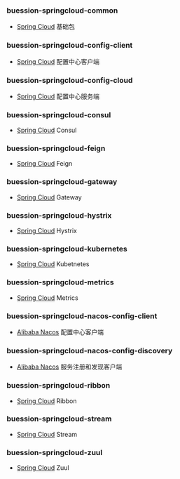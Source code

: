 ### buession-springcloud-common
* [Spring Cloud](https://spring.io/projects/spring-cloud) 基础包

### buession-springcloud-config-client
* [Spring Cloud](https://spring.io/projects/spring-cloud) 配置中心客户端

### buession-springcloud-config-cloud
* [Spring Cloud](https://spring.io/projects/spring-cloud) 配置中心服务端

### buession-springcloud-consul
* [Spring Cloud](https://spring.io/projects/spring-cloud) Consul

### buession-springcloud-feign
* [Spring Cloud](https://spring.io/projects/spring-cloud) Feign

### buession-springcloud-gateway
* [Spring Cloud](https://spring.io/projects/spring-cloud) Gateway

### buession-springcloud-hystrix
* [Spring Cloud](https://spring.io/projects/spring-cloud) Hystrix

### buession-springcloud-kubernetes
* [Spring Cloud](https://spring.io/projects/spring-cloud) Kubetnetes

### buession-springcloud-metrics
* [Spring Cloud](https://spring.io/projects/spring-cloud) Metrics

### buession-springcloud-nacos-config-client
* [Alibaba Nacos](https://nacos.io/) 配置中心客户端

### buession-springcloud-nacos-config-discovery
* [Alibaba Nacos](https://nacos.io/) 服务注册和发现客户端

### buession-springcloud-ribbon
* [Spring Cloud](https://spring.io/projects/spring-cloud) Ribbon

### buession-springcloud-stream
* [Spring Cloud](https://spring.io/projects/spring-cloud) Stream

### buession-springcloud-zuul
* [Spring Cloud](https://spring.io/projects/spring-cloud) Zuul